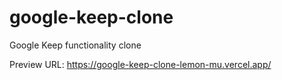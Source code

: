 # google-keep-clone
Google Keep functionality clone

Preview URL:
https://google-keep-clone-lemon-mu.vercel.app/
